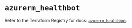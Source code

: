 # `azurerm_healthbot`

Refer to the Terraform Registry for docs: [`azurerm_healthbot`](https://registry.terraform.io/providers/hashicorp/azurerm/4.24.0/docs/resources/healthbot).
